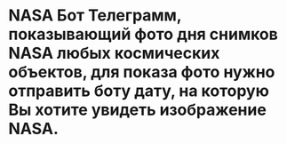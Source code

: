 # NASA Бот Телеграмм, показывающий фото дня снимков NASA любых космических объектов, для показа фото нужно отправить боту дату, на которую Вы хотите увидеть изображение NASA.
